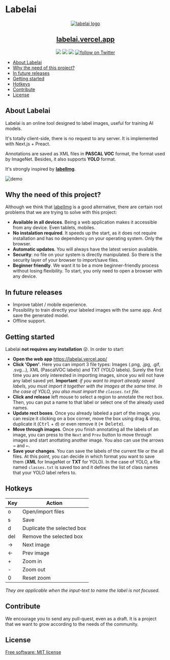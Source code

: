 # Labelai

<p align="center">
  <a href="https://labelai.vercel.app/">
    <img src="public/labelai-logo.png" alt="labelai logo">
    <h2 align="center">labelai.vercel.app</h2>
  </a>
</p>

<p align="center">
    <a href="https://github.com/aralroca/labelai/actions?query=workflow%3ATests" alt="Tests status">
        <img src="https://github.com/aralroca/labelai/workflows/Tests/badge.svg" /></a>
    <a href="https://github.com/aralroca/labelai/graphs/contributors" alt="Contributors">
        <img src="https://img.shields.io/github/contributors/aralroca/labelai" /></a>
    <a href="https://github.com/aralroca/labelai/pulse" alt="Activity">
        <img src="https://img.shields.io/github/commit-activity/m/aralroca/labelai" /></a>
    <a href="https://twitter.com/intent/follow?screen_name=shields_io">
        <img src="https://img.shields.io/twitter/follow/aralroca?style=social&logo=twitter"
            alt="follow on Twitter"></a>
</p>

- [About Labelai](#about-labelai)
- [Why the need of this project?](#why-the-need-of-this-project)
- [In future releases](#in-future-releases)
- [Getting started](#getting-started)
- [Hotkeys](#hotkeys)
- [Contribute](#contribute)
- [License](#license)

## About Labelai

Labelai is an online tool designed to label images, useful for training AI models.

It's totally client-side, there is no request to any server. It is implemented with Next.js + Preact.

Annotations are saved as XML files in **PASCAL VOC** format, the format used by ImageNet. Besides, it also supports **YOLO** format.

It's strongly inspired by [**labelImg**](https://github.com/tzutalin/labelImg).

<img src="public/demo.gif" alt="demo" />

## Why the need of this project?

Although we think that [labelImg](https://github.com/tzutalin/labelImg) is a good alternative, there are certain root problems that we are trying to solve with this project:

- **Available in all devices**. Being a web application makes it accessible from any device. Even tablets, mobiles.
- **No instalation required**. It speeds up the start, as it does not require installation and has no dependency on your operating system. Only the browser.
- **Automatic updates**. You will always have the latest version available.
- **Security**: no file on your system is directly manipulated. So there is the security layer of your browser to import/save files.
- **Beginner friendly**. We want it to be a more beginner-friendly process without losing flexibility. To start, you only need to open a browser with any device.

## In future releases

- Improve tablet / mobile experience.
- Possibility to train directly your labeled images with the same app. And save the generated model.
- Offline support.

## Getting started

Labelai **not requires any installation** 😜. In order to start:

- **Open the web app** https://labelai.vercel.app/
- **Click 'Open'**. Here you can import 3 file types: Images (.png, .jpg, .gif, .svg...), XML (PascalVOC labels) and TXT (YOLO labels). Surely the first time you are only interested in importing images, since you will not have any label saved yet. **Important**: _if you want to import already saved labels, you must import it together with the images at the same time. In the case of YOLO, you also must import the `classes.txt` file._
- **Click and release** left mouse to select a region to annotate the rect box. Then, you can put a name to that label or select one of the already used names.
- **Update rect boxes**. Once you already labeled a part of the image, you can resize it clicking on a box corner, move the box using drag & drop, duplicate it (<kbd>Ctrl</kbd> + <kbd>d</kbd>) or even remove it (<kbd>⌫ Delete</kbd>).
- **Move through images**. Once you finish annotating all the labels of an image, you can press to the `Next` and `Prev` button to move through images and start anottating another image. You also can use the arrows <kbd>→</kbd> and <kbd>←</kbd>.
- **Save your changes**. You can save the labels of the current file or the all files. At this point, you can decide in which format you want to save them (**XML** for ImageNet or **TXT** for YOLO). In the case of YOLO, a file named `classes.txt` is saved too and it defines the list of class names that your YOLO label refers to.

## Hotkeys

| Key | Action                     |
| --- | -------------------------- |
| o   | Open/import files          |
| s   | Save                       |
| d   | Duplicate the selected box |
| del | Remove the selected box    |
| →   | Next image                 |
| ←   | Prev image                 |
| +   | Zoom in                    |
| -   | Zoom out                   |
| 0   | Reset zoom                 |

_They are applicable when the input-text to name the label is not focused._

## Contribute

We encourage you to send any pull-quest, even as a draft. It is a project that we want to grow according to the needs of the community.

## License

[Free software: MIT license](LICENSE)
